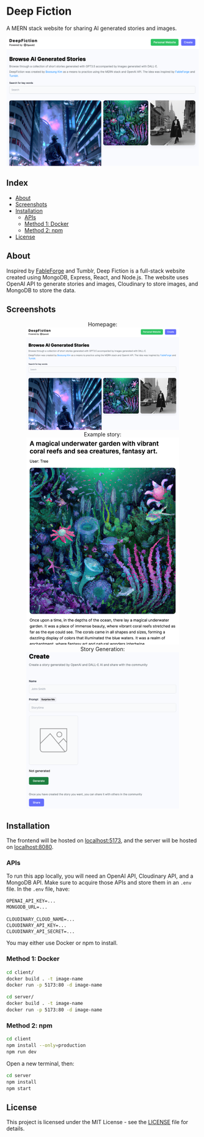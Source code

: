 # Deep Fiction <!-- omit in toc -->
A MERN stack website for sharing AI generated stories and images.

<p align="center">
<img src="images/homepage.png" width="800"/>
</p>

## Index <!-- omit in toc -->
- [About](#about)
- [Screenshots](#screenshots)
- [Installation](#installation)
  - [APIs](#apis)
  - [Method 1: Docker](#method-1-docker)
  - [Method 2: npm](#method-2-npm)
- [License](#license)

<a name="about"></a>
## About
Inspired by [FableForge](https://github.com/e-johnstonn/FableForge) and Tumblr, Deep Fiction is a full-stack website created using MongoDB, Express, React, and Node.js. The website uses OpenAI API to generate stories and images, Cloudinary to store images, and MongoDB to store the data.

<a name="screenshots"></a>
## Screenshots
<p align="center">
Homepage:<br>
<img src="images/homepage.png" width="400"/>
<br>
Example story:<br>
<img src="images/example.png" width="400"/>
<br>
Story Generation:<br>
<img src="images/generation.png" width="400"/>
</p>

<a name="installation"></a>
## Installation
The frontend will be hosted on [localhost:5173](http://localhost:5173), and the server will be hosted on [localhost:8080](http://localhost:8080).

### APIs
To run this app locally, you will need an OpenAI API, Cloudinary API, and a MongoDB API. Make sure to acquire those APIs and store them in an `.env` file. In the `.env` file, have:

```
OPENAI_API_KEY=...
MONGODB_URL=...

CLOUDINARY_CLOUD_NAME=...
CLOUDINARY_API_KEY=...
CLOUDINARY_API_SECRET=...
```

You may either use Docker or npm to install.

### Method 1: Docker 

```bash
cd client/
docker build . -t image-name
docker run -p 5173:80 -d image-name
```

```bash
cd server/
docker build . -t image-name
docker run -p 5173:80 -d image-name
```

### Method 2: npm

```bash
cd client
npm install --only=production
npm run dev
```

Open a new terminal, then:
```bash
cd server
npm install
npm start
```

<a name="license"></a>
## License
This project is licensed under the MIT License - see the [LICENSE](./LICENSE) file for details.
